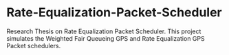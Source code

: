Rate-Equalization-Packet-Scheduler
==================================

Research Thesis on Rate Equalization Packet Scheduler. This project simulates the Weighted Fair Queueing GPS and Rate Equalization GPS Packet schedulers.
